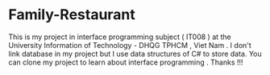 # Family-Restaurant
This is my project in interface programming subject ( IT008 ) at the University Information of Technology - DHQG TPHCM , Viet Nam . I don't link database in my project but I use data structures of C# to store data. You can clone my project to learn about interface programming . Thanks !!!
